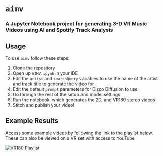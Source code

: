 # `aimv`
### A Jupyter Notebook project for generating 3-D VR Music Videos using AI and Spotify Track Analysis

## Usage

To use `aimv` follow these steps:

1. Clone the repository
2. Open up `AIMV.ipynb` in your IDE
3. Edit the `artist` and `searchQuery` variables to use the name of the artist and track title to generate the video for
4. Edit the default `prompt` parameters for Disco Diffusion to use
5. Go through the rest of the setup and model settings
6. Run the notebook, which generates the 2D, and VR180 stereo videos
7. Stitch and publish your video!

## Example Results

Access some example videos by following the link to the playlist below. These can also be viewed on a VR set with access to YouTube

[![VR180 Playlist]([https://img.youtube.com/vi/YOUTUBE_VIDEO_ID_HERE/0.jpg)](https://www.youtube.com/watch?v=YOUTUBE_VIDEO_ID_HERE](https://youtube.com/playlist?list=PLlnUSZIgxOXF9NXQ2YXu3K2MhcTdZLpLO&feature=shared)https://youtube.com/playlist?list=PLlnUSZIgxOXF9NXQ2YXu3K2MhcTdZLpLO&feature=shared)
